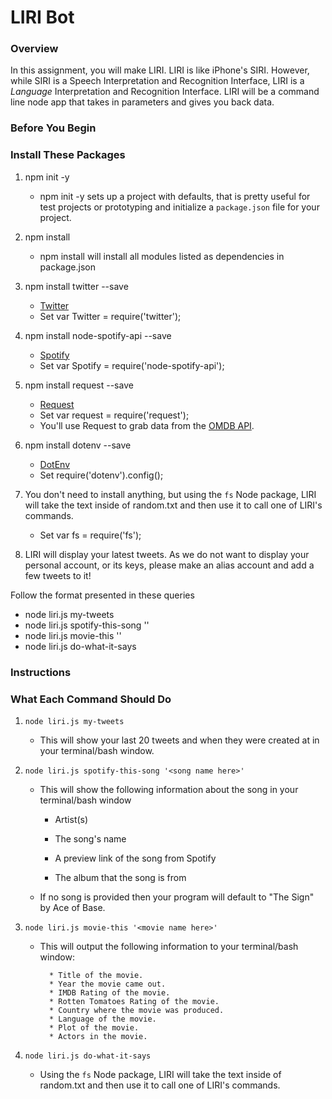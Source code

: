# LIRI Bot

### Overview

In this assignment, you will make LIRI. LIRI is like iPhone's SIRI. However, while SIRI is a Speech Interpretation and Recognition Interface, LIRI is a _Language_ Interpretation and Recognition Interface. LIRI will be a command line node app that takes in parameters and gives you back data.

### Before You Begin

### Install These Packages
1. npm init -y
    * npm init -y sets up a project with defaults, that is pretty useful for test projects or prototyping and initialize a `package.json` file for your project.
2. npm install
    * npm install will install all modules listed as dependencies in package.json
3. npm install twitter --save
   * [Twitter](https://www.npmjs.com/package/twitter)
   * Set var Twitter = require('twitter');
4. npm install node-spotify-api --save
   * [Spotify](https://www.npmjs.com/package/node-spotify-api)
   * Set var Spotify = require('node-spotify-api');
5. npm install request --save
   * [Request](https://www.npmjs.com/package/request)
   * Set var request = require('request');
   * You'll use Request to grab data from the [OMDB API](http://www.omdbapi.com).
6. npm install dotenv --save
   * [DotEnv](https://www.npmjs.com/package/dotenv)
   * Set require('dotenv').config();
7. You don't need to install anything, but using the `fs` Node package, LIRI will take the text inside of random.txt and then use it to call one of LIRI's commands.
    * Set var fs = require('fs');

8. LIRI will display your latest tweets. As we do not want to display your personal account, or its keys, please make an alias account and add a few tweets to it!

Follow the format presented in these queries

* node liri.js my-tweets
* node liri.js spotify-this-song '<song name here>'
* node liri.js movie-this '<movie name here>'
* node liri.js do-what-it-says

### Instructions

### What Each Command Should Do

1. `node liri.js my-tweets`

   * This will show your last 20 tweets and when they were created at in your terminal/bash window.

2. `node liri.js spotify-this-song '<song name here>'`

   * This will show the following information about the song in your terminal/bash window

     * Artist(s)

     * The song's name

     * A preview link of the song from Spotify

     * The album that the song is from

   * If no song is provided then your program will default to "The Sign" by Ace of Base.

3. `node liri.js movie-this '<movie name here>'`

   * This will output the following information to your terminal/bash window:

     ```
       * Title of the movie.
       * Year the movie came out.
       * IMDB Rating of the movie.
       * Rotten Tomatoes Rating of the movie.
       * Country where the movie was produced.
       * Language of the movie.
       * Plot of the movie.
       * Actors in the movie.
     ```

4. `node liri.js do-what-it-says`

   * Using the `fs` Node package, LIRI will take the text inside of random.txt and then use it to call one of LIRI's commands.